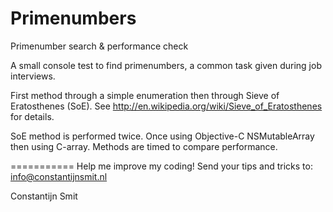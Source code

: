Primenumbers
============

Primenumber search &amp; performance check

A small console test to find primenumbers, a common task given during job interviews.

First method through a simple enumeration then through Sieve of Eratosthenes (SoE).
See http://en.wikipedia.org/wiki/Sieve_of_Eratosthenes for details.

SoE method is performed twice. Once using Objective-C NSMutableArray then using C-array. 
Methods are timed to compare performance.

===========
Help me improve my coding! Send your tips and tricks to:
info@constantijnsmit.nl

Constantijn Smit

